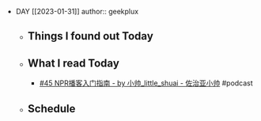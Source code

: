 - DAY [[2023-01-31]]
  author:: geekplux
	- ## Things I found out Today
	- ## What I read Today
		- [#45 NPR播客入门指南 - by 小帅_little_shuai - 佐治亚小帅](https://littleshuai.substack.com/p/45-npr) #podcast
	- ## Schedule